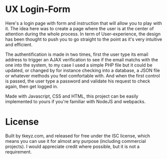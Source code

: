 # UX Login-Form
Here's a login page with form and instruction that will allow you to play with it. The idea here was to create a page where the user is at the center of attention during the whole process. In term of User-experience, the design has been thought to push you to go straight to the point as it's very intuitive and efficient.

The authentification is made in two times, first the user type its email address to trigger an AJAX verification to see if the email matchs with the one into the system, to my case I used a simple PHP file but it could be updated, or changed by for instance checking into a database, a JSON file or whatever methods you feel comfortable with.
And when the first control is passed, the user type a password and validate his request to check again, then get logged in.

Made with Javascript, CSS and HTML, this project can be easily implemented to yours if you're familiar with NodeJS and webpacks.


# License
Built by tkeyz.com, and released for free under the ISC license, which means you can use it for almost any purpose (including commercial projects). I would appreciate credit where possible, but it is not a requirement.